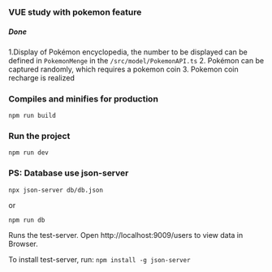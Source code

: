 ### VUE study with pokemon feature

##### Done

1.Display of Pokémon encyclopedia, the number to be displayed can be defined in `PokemonMenge` in the `/src/model/PokemonAPI.ts` 
2. Pokémon can be captured randomly, which requires a pokemon coin 
3. Pokemon coin recharge is realized

### Compiles and minifies for production

```
npm run build
```

### Run the project

```
npm run dev
```

### PS: Database use json-server

```
npx json-server db/db.json
```

or

```
npm run db
```

Runs the test-server.
Open http://localhost:9009/users to view data in Browser.

To install test-server, run: `npm install -g json-server`
